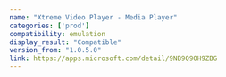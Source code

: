 ```yaml
---
name: "Xtreme Video Player - Media Player"
categories: ['prod']
compatibility: emulation
display_result: "Compatible"
version_from: "1.0.5.0"
link: https://apps.microsoft.com/detail/9NB9Q90H9ZBG
---
```

